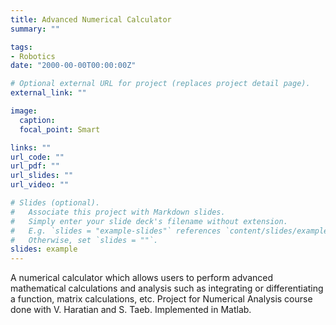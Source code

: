 ```yaml
---
title: Advanced Numerical Calculator
summary: ""

tags:
- Robotics
date: "2000-00-00T00:00:00Z"

# Optional external URL for project (replaces project detail page).
external_link: ""

image:
  caption:
  focal_point: Smart

links: ""
url_code: ""
url_pdf: ""
url_slides: ""
url_video: ""

# Slides (optional).
#   Associate this project with Markdown slides.
#   Simply enter your slide deck's filename without extension.
#   E.g. `slides = "example-slides"` references `content/slides/example-slides.md`.
#   Otherwise, set `slides = ""`.
slides: example
---
```


A numerical calculator which allows users to perform advanced mathematical calculations and analysis such as integrating or differentiating a function, matrix calculations, etc. Project for Numerical Analysis course done with V. Haratian and S. Taeb. Implemented in Matlab.
